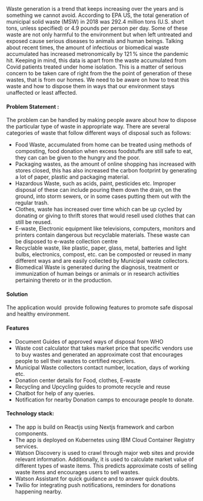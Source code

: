 
Waste generation is a trend that keeps increasing over the years and is something we cannot avoid. According to EPA US, the total generation of municipal solid waste (MSW) in 2018 was 292.4 million tons (U.S. short tons, unless specified) or 4.9 pounds per person per day. Some of these waste are not only harmful to the environment but when left untreated and exposed cause serious diseases to animals and human beings.
Talking about recent times, the amount of infectious or biomedical waste accumulated has increased metronomically by 121 % since the pandemic hit. Keeping in mind, this data is apart from the waste accumulated from Covid patients treated under home isolation.
This is a matter of serious concern to be taken care of right from the the point of generation of these wastes, that is from our homes. We need to be aware on how to treat this waste and how to dispose them in ways that our environment stays unaffected or least affected.

#### Problem Statement : 

The problem can be handled by making people aware about how to dispose the particular type of waste in appropriate way. There are several categories of waste that follow different ways of disposal such as follows:

- Food Waste, accumulated from home can be treated using methods of composting, food donation when excess foodstuffs are still safe to eat, they can can be given to the hungry and the poor.
- Packaging wastes, as the amount of online shopping has increased with stores closed, this has also increased the carbon footprint by generating a lot of paper, plastic and packaging material.
- Hazardous Waste, such as acids, paint, pesticides etc. Improper disposal of these can include pouring them down the drain, on the ground, into storm sewers, or in some cases putting them out with the regular trash.
- Clothes, waste has increased over time which can be up cycled by donating or giving to thrift stores that would resell used clothes that can still be reused. 
- E-waste, Electronic equipment like televisions, computers, monitors and printers contain dangerous but recyclable materials. These waste can be disposed to e-waste collection centre
- Recyclable waste, like plastic, paper, glass, metal, batteries and light bulbs, electronics, compost, etc. can be composted or reused in many different ways and are easily collected by Municipal waste collectors.
- Biomedical Waste is generated during the diagnosis, treatment or immunization of human beings or animals or in research activities pertaining thereto or in the production. 

#### Solution

The application would  provide following features to promote safe disposal and healthy environment.

#### Features

- Document Guides of approved ways of disposal from WHO
- Waste cost calculator that takes market price that specific vendors use to buy wastes and generated an approximate cost that encourages people to sell their wastes to certified recyclers.
- Municipal Waste collectors contact number, location, days of working etc.
- Donation center details for Food, clothes, E-waste
- Recycling and Upcycling guides to promote recycle and reuse
- Chatbot for help of any queries.
- Notification for nearby Donation camps to encourage people to donate.

#### Technology stack: 

- The app is build on Reactjs using Nextjs framework and carbon components.
- The app is deployed on Kubernetes using IBM Cloud Container Registry services.
- Watson Discovery is used to crawl through major web sites and provide relevant information. Additionally, it is used to calculate market value of different types of waste items. This predicts approximate costs of selling waste items and encourages users to sell wastes.
- Watson Assistant for quick guidance and to answer quick doubts.
- Twilio for integrating push notifications, reminders for donations happening nearby.